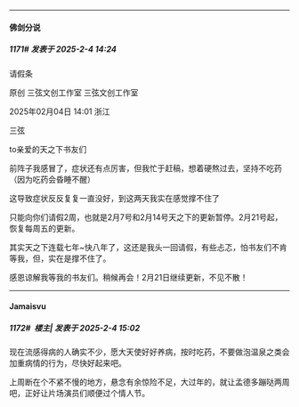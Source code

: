﻿
*****

####  佛剑分说  
##### 1171#       发表于 2025-2-4 14:24

请假条

原创 三弦文创工作室 三弦文创工作室

 2025年02月04日 14:01 浙江

三弦

to亲爱的天之下书友们

前阵子我感冒了，症状还有点厉害，但我忙于赶稿，想着硬熬过去，坚持不吃药（因为吃药会昏睡不醒）

这导致症状反反复复一直没好，到这两天我实在感觉撑不住了

只能向你们请假2周，也就是2月7号和2月14号天之下的更新暂停。2月21号起，恢复每周五的更新。

其实天之下连载七年~快八年了，这还是我头一回请假，有些忐忑，怕书友们不肯等我，但，实在是撑不住了。

感恩谅解我等我的书友们。稍候再会！2月21日继续更新，不见不散！


*****

####  Jamaisvu  
##### 1172#         楼主| 发表于 2025-2-4 15:02

现在流感得病的人确实不少，愿大天使好好养病，按时吃药，不要做泡温泉之类会加重病情的行为，尽快好起来吧。

上周断在个不紧不慢的地方，悬念有余惊险不足，大过年的，就让孟德多蹦哒两周吧，正好让片场演员们顺便过个情人节。

